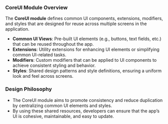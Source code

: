 ### CoreUI Module Overview

The **CoreUI module** defines common UI components, extensions, modifiers, and styles that are designed for reuse across multiple screens in the application.

- **Common UI Views**: Pre-built UI elements (e.g., buttons, text fields, etc.) that can be reused throughout the app.
- **Extensions**: Utility extensions for enhancing UI elements or simplifying common UI-related tasks.
- **Modifiers**: Custom modifiers that can be applied to UI components to achieve consistent styling and behavior.
- **Styles**: Shared design patterns and style definitions, ensuring a uniform look and feel across screens.

### Design Philosophy

- The CoreUI module aims to promote consistency and reduce duplication by centralizing common UI elements and styles.
- By using these shared resources, developers can ensure that the app’s UI is cohesive, maintainable, and easy to update.

